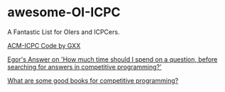# awesome-OI-ICPC
A Fantastic List for OIers and ICPCers.

[ACM-ICPC Code by GXX](http://git.icpc-camp.org/ftiasch/acm-icpc)

[Egor's Answer on 'How much time should I spend on a question, before searching for answers in competitive programming?'](https://www.quora.com/How-much-time-should-I-spend-on-a-question-before-searching-for-answers-in-competitive-programming/answer/Egor-Suvorov)

[What are some good books for competitive programming?](https://www.quora.com/What-are-some-good-books-for-competitive-programming?redirected_qid=1101681)
